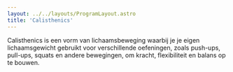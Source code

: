 ```yaml
---
layout: ../../layouts/ProgramLayout.astro
title: 'Calisthenics'
---
```

Calisthenics is een vorm van lichaamsbeweging waarbij je je eigen lichaamsgewicht gebruikt voor verschillende oefeningen, zoals push-ups, pull-ups, squats en andere bewegingen, om kracht, flexibiliteit en balans op te bouwen.